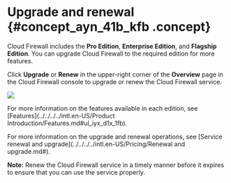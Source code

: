 # Upgrade and renewal {#concept_ayn_41b_kfb .concept}

Cloud Firewall includes the **Pro Edition**, **Enterprise Edition**, and **Flagship Edition**. You can upgrade Cloud Firewall to the required edition for more features.

Click **Upgrade** or **Renew** in the upper-right corner of the **Overview** page in the Cloud Firewall console to upgrade or renew the Cloud Firewall service.

![](http://static-aliyun-doc.oss-cn-hangzhou.aliyuncs.com/assets/img/22634/155641881335250_en-US.png)

For more information on the features available in each edition, see [Features](../../../../intl.en-US/Product Introduction/Features.md#ul_iyx_d1x_1fb).

For more information on the upgrade and renewal operations, see [Service renewal and upgrade](../../../../intl.en-US/Pricing/Renewal and upgrade.md#).

**Note:** Renew the Cloud Firewall service in a timely manner before it expires to ensure that you can use the service properly.

